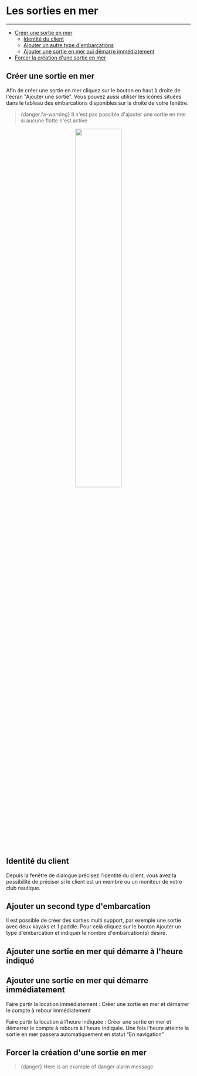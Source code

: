 # Les sorties en mer

---

- [Créer une sortie en mer](#create-boat-trip)
  - [Identité du client](#id-boat-trip)
  - [Ajouter un autre type d'embarcations](#fleets-boat-trip)
  - [Ajouter une sortie en mer qui démarre immédiatement](#boat-trip-start-now)
- [Forcer la création d'une sortie en mer](#section-1)

<a name="create-boat-trip"></a>
## Créer une sortie en mer

Afin de créer une sortie en mer cliquez sur le bouton en haut à droite de l'écran "Ajouter une sortie". 
Vous pouvez aussi utiliser les icônes <i class="text-primary fa fa-plus-circle fa-lg"></i> situées dans le tableau 
des embarcations disponibles sur la droite de votre fenêtre.  

> {danger.fa-warning} Il n'est pas possible d'ajouter une sortie en mer si aucune flotte n'est active

<div style="text-align: center;">
<img src="/docs/add-boat-trip.png" style="width:50%;text-align: center;" />
</div>


<a name="id-boat-trip"></a>
## Identité du client
Depuis la fenêtre de dialogue précisez l'identité du client, vous avez la possibilité de préciser si le client
est un membre ou un moniteur de votre club nautique.  

<a name="#fleets-boat-trip"></a>
## Ajouter un second type d'embarcation

Il est possible de créer des sorties multi support, par exemple une sortie avec deux kayaks et 1 paddle. Pour celà 
cliquez sur le bouton  <larecipe-button type="primary" radius="">Ajouter un type d'embarcation</larecipe-button>
et indiquer le nombre d'embarcation(s) désiré.

## Ajouter une sortie en mer qui démarre à l'heure indiqué


<a name="#boat-trip-start-now"></a>
## Ajouter une sortie en mer qui démarre immédiatement

Faire partir la location immédiatement : Créer une sortie en mer et démarrer le compte à rebour immédiatement

Faire partir la location à l’heure indiquée : Créer une sortie en mer et démarrer le compte à rebours à l’heure indiquée. Une fois l’heure atteinte la sortie en mer passera automatiquement en statut “En navigation”


<a name="section-2"></a>
## Forcer la création d'une sortie en mer 

> {danger} Here is an example of danger alarm message
